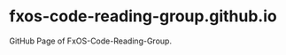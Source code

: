 fxos-code-reading-group.github.io
=================================

GitHub Page of FxOS-Code-Reading-Group.
